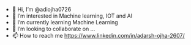 - 👋 Hi, I’m @adiojha0726
- 👀 I’m interested in Machine learning, IOT and AI
- 🌱 I’m currently learning Machine Learning
- 💞️ I’m looking to collaborate on ...
- 📫 How to reach me https://www.linkedin.com/in/adarsh-ojha-2607/

<!---
adiojha0726/adiojha0726 is a ✨ special ✨ repository because its `README.md` (this file) appears on your GitHub profile.
You can click the Preview link to take a look at your changes.
--->
